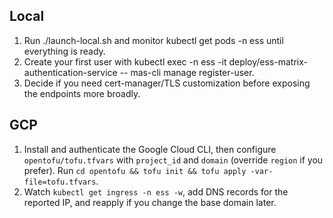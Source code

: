 ## Local

1. Run ./launch-local.sh and monitor kubectl get pods -n ess until everything is ready.
2. Create your first user with kubectl exec -n ess -it deploy/ess-matrix-authentication-service -- mas-cli manage register-user.
3. Decide if you need cert-manager/TLS customization before exposing the endpoints more broadly.

## GCP

1. Install and authenticate the Google Cloud CLI, then configure `opentofu/tofu.tfvars` with `project_id` and `domain` (override `region` if you prefer). Run `cd opentofu && tofu init && tofu apply -var-file=tofu.tfvars`.
2. Watch `kubectl get ingress -n ess -w`, add DNS records for the reported IP, and reapply if you change the base domain later.
